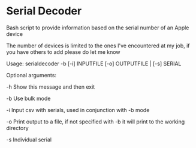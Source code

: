 # Serial Decoder
Bash script to provide information based on the serial number of an Apple device

The number of devices is limited to the ones I've encountered at my job, if you have others to add please do let me know

Usage: serialdecoder -b [-i] INPUTFILE [-o] OUTPUTFILE | [-s] SERIAL

Optional arguments:

-h      Show this message and then exit

-b      Use bulk mode

-i      Input csv with serials, used in conjunction with -b mode

-o      Print output to a file, if not specified with -b it will print to the working directory

-s      Individual serial
